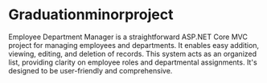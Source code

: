# Graduationminorproject
Employee Department Manager is a straightforward ASP.NET Core MVC project for managing employees and departments. It enables easy addition, viewing, editing, and deletion of records. This system acts as an organized list, providing clarity on employee roles and departmental assignments. It's designed to be user-friendly and comprehensive.
